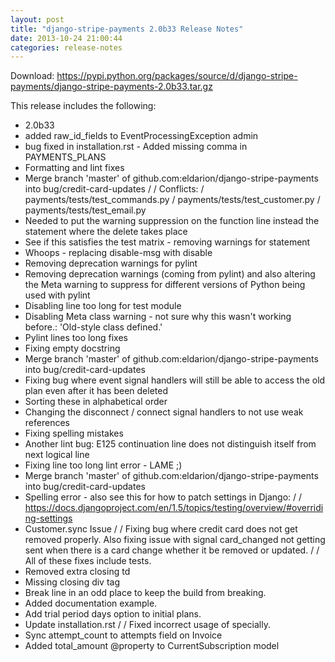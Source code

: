 ```yaml
---
layout: post
title: "django-stripe-payments 2.0b33 Release Notes"
date: 2013-10-24 21:00:44
categories: release-notes
---
```


Download: <https://pypi.python.org/packages/source/d/django-stripe-payments/django-stripe-payments-2.0b33.tar.gz>

This release includes the following:

* 2.0b33
* added raw_id_fields to EventProcessingException admin
* bug fixed in installation.rst - Added missing comma in PAYMENTS_PLANS
* Formatting and lint fixes
* Merge branch 'master' of github.com:eldarion/django-stripe-payments into bug/credit-card-updates /  / Conflicts: / 	payments/tests/test_commands.py / 	payments/tests/test_customer.py / 	payments/tests/test_email.py
* Needed to put the warning suppression on the function line instead the statement where the delete takes place
* See if this satisfies the test matrix - removing warnings for statement
* Whoops - replacing disable-msg with disable
* Removing deprecation warnings for pylint
* Removing deprecation warnings (coming from pylint) and also altering the Meta warning to suppress for different versions of Python being used with pylint
* Disabling line too long for test module
* Disabling Meta class warning - not sure why this wasn't working before.: 'Old-style class defined.'
* Pylint lines too long fixes
* Fixing empty docstring
* Merge branch 'master' of github.com:eldarion/django-stripe-payments into bug/credit-card-updates
* Fixing bug where event signal handlers will still be able to access the old plan even after it has been deleted
* Sorting these in alphabetical order
* Changing the disconnect / connect signal handlers to not use weak references
* Fixing spelling mistakes
* Another lint bug: E125 continuation line does not distinguish itself from next logical line
* Fixing line too long lint error - LAME ;)
* Merge branch 'master' of github.com:eldarion/django-stripe-payments into bug/credit-card-updates
* Spelling error - also see this for how to patch settings in Django: /  / https://docs.djangoproject.com/en/1.5/topics/testing/overview/#overriding-settings
* Customer.sync Issue /  / Fixing bug where credit card does not get removed properly.  Also fixing issue with signal card_changed not getting sent when there is a card change whether it be removed or updated. /  / All of these fixes include tests.
* Removed extra closing td
* Missing closing div tag
* Break line in an odd place to keep the build from breaking.
* Added documentation example.
* Add trial period days option to initial plans.
* Update installation.rst /  / Fixed incorrect usage of specially.
* Sync attempt_count to attempts field on Invoice
* Added total_amount @property to CurrentSubscription model
